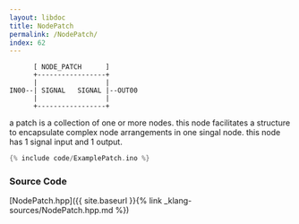 ```yaml
---
layout: libdoc
title: NodePatch
permalink: /NodePatch/
index: 62
---
```


          [ NODE_PATCH      ]       
          +-----------------+       
          |                 |       
    IN00--| SIGNAL   SIGNAL |--OUT00
          |                 |       
          +-----------------+       

a patch is a collection of one or more nodes. this node facilitates a structure to encapsulate complex node arrangements in one singal node. this node has 1 signal input and 1 output.


```c
{% include code/ExamplePatch.ino %}
```

### Source Code

[NodePatch.hpp]({{ site.baseurl }}{% link _klang-sources/NodePatch.hpp.md %})

